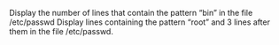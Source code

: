 Display the number of lines that contain the pattern “bin” in the file /etc/passwd
Display lines containing the pattern “root” and 3 lines after them in the file /etc/passwd.
